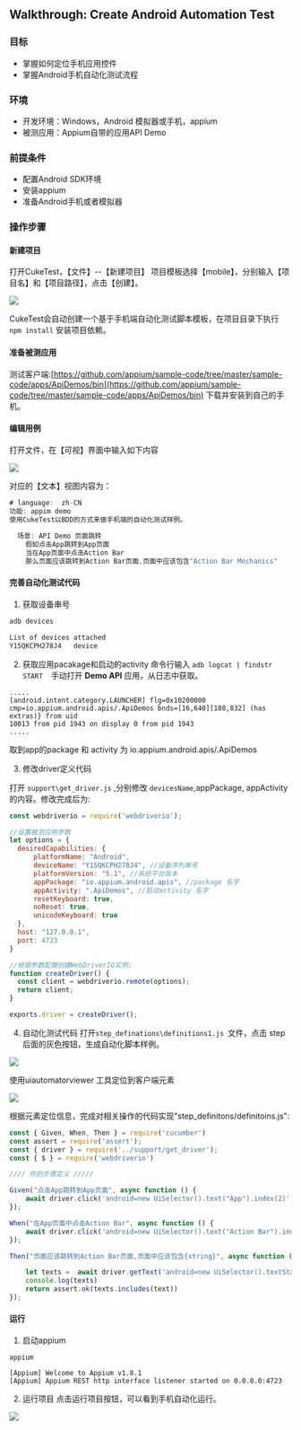 ## Walkthrough: Create Android Automation Test

### 目标

* 掌握如何定位手机应用控件
* 掌握Android手机自动化测试流程

### 环境
* 开发环境：Windows，Android 模拟器或手机，appium
* 被测应用：Appium自带的应用API Demo

### 前提条件
* 配置Android SDK环境
* 安装appium
* 准备Android手机或者模拟器

### 操作步骤

#### 新建项目

打开CukeTest，【文件】--【新建项目】
项目模板选择【mobile】，分别输入【项目名】和【项目路径】，点击【创建】。

![](assets_android/newproject.png)

CukeTest会自动创建一个基于手机端自动化测试脚本模板，在项目目录下执行 `npm install` 安装项目依赖。

#### 准备被测应用

测试客户端:[https://github.com/appium/sample-code/tree/master/sample-code/apps/ApiDemos/bin](https://github.com/appium/sample-code/tree/master/sample-code/apps/ApiDemos/bin)
下载并安装到自己的手机。


#### 编辑用例

打开文件，在【可视】界面中输入如下内容</span></span>

![](assets_android/feature.png)

对应的【文本】视图内容为：

```javascript
# language:  zh-CN
功能: appim demo
使用CukeTest以BDD的方式来做手机端的自动化测试样例。
 
  场景: API Demo 页面跳转
    假如点击App跳转到App页面
    当在App页面中点击Action Bar
    那么页面应该跳转到Action Bar页面,页面中应该包含"Action Bar Mechanics"
```

#### 完善自动化测试代码
1. 获取设备串号

  ```powershell
  adb devices

  List of devices attached
  Y15QKCPH278J4   device
  ```
  
2. 获取应用pacakage和启动的activity
  命令行输入 `adb logcat | findstr START `  手动打开 __Demo API__ 应用，从日志中获取。
  ```basic
  .....
  [android.intent.category.LAUNCHER] flg=0x10200000 cmp=io.appium.android.apis/.ApiDemos bnds=[16,640][188,832] (has extras)} from uid
10013 from pid 1943 on display 0 from pid 1943
  .....
  ```

  取到app的package 和 activity 为 io.appium.android.apis/.ApiDemos

3. 修改driver定义代码

  打开 `support\get_driver.js` ,分别修改 `devicesName`,appPackage, appActivity的内容。修改完成后为:
  
  ```javascript
  const webdriverio = require('webdriverio');

  //设置被测应用参数
  let options = {
    desiredCapabilities: {
        platformName: "Android",
        deviceName: "Y15QKCPH278J4", //设备序列串号 
        platformVersion: "5.1", //系统平台版本
        appPackage: "io.appium.android.apis", //package 名字
        appActivity: ".ApiDemos", //启动activity 名字
        resetKeyboard: true,  
        noReset: true,
        unicodeKeyboard: true
    },
    host: "127.0.0.1",
    port: 4723
  }

  //根据参数配置创建WebDriverIO实例;
  function createDriver() {
    const client = webdriverio.remote(options);
    return client;
  }

  exports.driver = createDriver();
  ```

4. 自动化测试代码
  打开`step_definations\definitions1.js `文件，点击 step 后面的灰色按钮，生成自动化脚本样例。

  ![](assets_android/script.png)

  使用uiautomatorviewer 工具定位到客户端元素

  ![](assets_android/uiautomatorviewer.png)


  根据元素定位信息，完成对相关操作的代码实现"step\_definitons/definitoins.js":

  ```javascript
  const { Given, When, Then } = require('cucumber')
  const assert = require('assert');
  const { driver } = require('../support/get_driver');
  const { $ } = require('webdriverio')

  //// 你的步骤定义 /////

  Given("点击App跳转到App页面", async function () {
      await driver.click('android=new UiSelector().text("App").index(2)')
  });

  When("在App页面中点击Action Bar", async function () {
      await driver.click('android=new UiSelector().text("Action Bar").index(0)')
  });

  Then("页面应该跳转到Action Bar页面,页面中应该包含{string}", async function (arg1) {

      let texts =  await driver.getText('android=new UiSelector().textStartsWith("Action")')
      console.log(texts)
      return assert.ok(texts.includes(text))
});
  ```

#### 运行

1. 启动appium

  ```basic
  appium

  [Appium] Welcome to Appium v1.8.1
  [Appium] Appium REST http interface listener started on 0.0.0.0:4723
  ```

2. 运行项目
  点击运行项目按钮，可以看到手机自动化运行。

  ![](assets_android/report.png)

